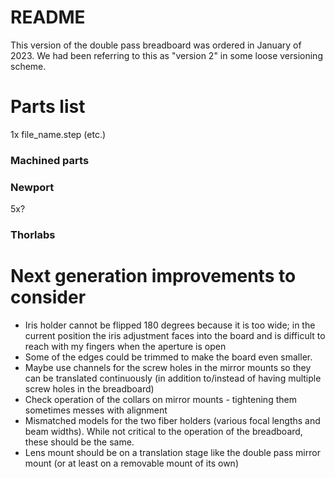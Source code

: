 # README

This version of the double pass breadboard was ordered in January of 2023.  We had been referring to this as "version 2" in some loose versioning scheme.

# Parts list
1x file_name.step (etc.)

### Machined parts

### Newport
5x?

### Thorlabs


# Next generation improvements to consider

* Iris holder cannot be flipped 180 degrees because it is too wide; in the current position the iris adjustment faces into the board and is difficult to reach with my fingers when the aperture is open  
* Some of the edges could be trimmed to make the board even smaller.
* Maybe use channels for the screw holes in the mirror mounts so they can be translated continuously (in addition to/instead of having multiple screw holes in the breadboard)  
* Check operation of the collars on mirror mounts - tightening them sometimes messes with alignment  
* Mismatched models for the two fiber holders (various focal lengths and beam widths). While not critical to the operation of the breadboard, these should be the same.
* Lens mount should be on a translation stage like the double pass mirror mount (or at least on a removable mount of its own)
